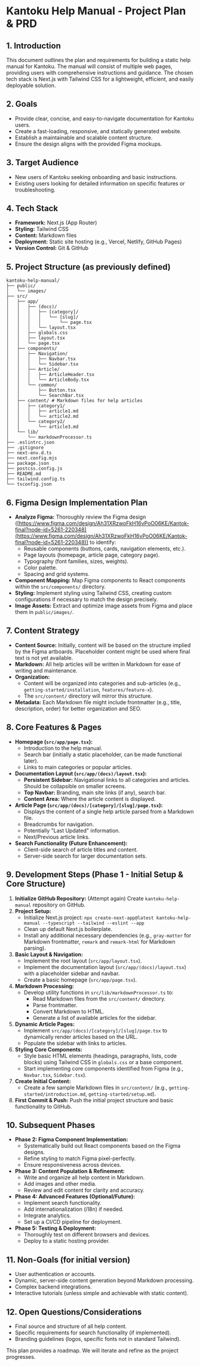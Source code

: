 # Kantoku Help Manual - Project Plan & PRD

## 1. Introduction

This document outlines the plan and requirements for building a static help manual for Kantoku. The manual will consist of multiple web pages, providing users with comprehensive instructions and guidance. The chosen tech stack is Next.js with Tailwind CSS for a lightweight, efficient, and easily deployable solution.

## 2. Goals

*   Provide clear, concise, and easy-to-navigate documentation for Kantoku users.
*   Create a fast-loading, responsive, and statically generated website.
*   Establish a maintainable and scalable content structure.
*   Ensure the design aligns with the provided Figma mockups.

## 3. Target Audience

*   New users of Kantoku seeking onboarding and basic instructions.
*   Existing users looking for detailed information on specific features or troubleshooting.

## 4. Tech Stack

*   **Framework:** Next.js (App Router)
*   **Styling:** Tailwind CSS
*   **Content:** Markdown files
*   **Deployment:** Static site hosting (e.g., Vercel, Netlify, GitHub Pages)
*   **Version Control:** Git & GitHub

## 5. Project Structure (as previously defined)

```
kantoku-help-manual/
├── public/
│   └── images/
├── src/
│   ├── app/
│   │   ├── (docs)/
│   │   │   ├── [category]/
│   │   │   │   └── [slug]/
│   │   │   │       └── page.tsx
│   │   │   └── layout.tsx
│   │   ├── globals.css
│   │   ├── layout.tsx
│   │   └── page.tsx
│   ├── components/
│   │   ├── Navigation/
│   │   │   ├── Navbar.tsx
│   │   │   └── Sidebar.tsx
│   │   ├── Article/
│   │   │   ├── ArticleHeader.tsx
│   │   │   └── ArticleBody.tsx
│   │   └── common/
│   │       ├── Button.tsx
│   │       └── SearchBar.tsx
│   ├── content/ # Markdown files for help articles
│   │   ├── category1/
│   │   │   ├── article1.md
│   │   │   └── article2.md
│   │   └── category2/
│   │       └── article3.md
│   └── lib/
│       └── markdownProcessor.ts
├── .eslintrc.json
├── .gitignore
├── next-env.d.ts
├── next.config.mjs
├── package.json
├── postcss.config.js
├── README.md
├── tailwind.config.ts
└── tsconfig.json
```

## 6. Figma Design Implementation Plan

*   **Analyze Figma:** Thoroughly review the Figma design ([https://www.figma.com/design/Ah31XRzwoFkH16vPoO06KE/Kantok-final?node-id=5261-220348](https://www.figma.com/design/Ah31XRzwoFkH16vPoO06KE/Kantok-final?node-id=5261-220348)) to identify:
    *   Reusable components (buttons, cards, navigation elements, etc.).
    *   Page layouts (homepage, article page, category page).
    *   Typography (font families, sizes, weights).
    *   Color palette.
    *   Spacing and grid systems.
*   **Component Mapping:** Map Figma components to React components within the `src/components/` directory.
*   **Styling:** Implement styling using Tailwind CSS, creating custom configurations if necessary to match the design precisely.
*   **Image Assets:** Extract and optimize image assets from Figma and place them in `public/images/`.

## 7. Content Strategy

*   **Content Source:** Initially, content will be based on the structure implied by the Figma artboards. Placeholder content might be used where final text is not yet available.
*   **Markdown:** All help articles will be written in Markdown for ease of writing and maintenance.
*   **Organization:**
    *   Content will be organized into categories and sub-articles (e.g., `getting-started/installation`, `features/feature-x`).
    *   The `src/content/` directory will mirror this structure.
*   **Metadata:** Each Markdown file might include frontmatter (e.g., title, description, order) for better organization and SEO.

## 8. Core Features & Pages

*   **Homepage (`src/app/page.tsx`):**
    *   Introduction to the help manual.
    *   Search bar (initially a static placeholder, can be made functional later).
    *   Links to main categories or popular articles.
*   **Documentation Layout (`src/app/(docs)/layout.tsx`):**
    *   **Persistent Sidebar:** Navigational links to all categories and articles. Should be collapsible on smaller screens.
    *   **Top Navbar:** Branding, main site links (if any), search bar.
    *   **Content Area:** Where the article content is displayed.
*   **Article Page (`src/app/(docs)/[category]/[slug]/page.tsx`):**
    *   Displays the content of a single help article parsed from a Markdown file.
    *   Breadcrumbs for navigation.
    *   Potentially "Last Updated" information.
    *   Next/Previous article links.
*   **Search Functionality (Future Enhancement):**
    *   Client-side search of article titles and content.
    *   Server-side search for larger documentation sets.

## 9. Development Steps (Phase 1 - Initial Setup & Core Structure)

1.  **Initialize GitHub Repository:** (Attempt again) Create `kantoku-help-manual` repository on GitHub.
2.  **Project Setup:**
    *   Initialize Next.js project: `npx create-next-app@latest kantoku-help-manual --typescript --tailwind --eslint --app`
    *   Clean up default Next.js boilerplate.
    *   Install any additional necessary dependencies (e.g., `gray-matter` for Markdown frontmatter, `remark` and `remark-html` for Markdown parsing).
3.  **Basic Layout & Navigation:**
    *   Implement the root layout (`src/app/layout.tsx`).
    *   Implement the documentation layout (`src/app/(docs)/layout.tsx`) with a placeholder sidebar and navbar.
    *   Create a basic homepage (`src/app/page.tsx`).
4.  **Markdown Processing:**
    *   Develop utility functions in `src/lib/markdownProcessor.ts` to:
        *   Read Markdown files from the `src/content/` directory.
        *   Parse frontmatter.
        *   Convert Markdown to HTML.
        *   Generate a list of available articles for the sidebar.
5.  **Dynamic Article Pages:**
    *   Implement `src/app/(docs)/[category]/[slug]/page.tsx` to dynamically render articles based on the URL.
    *   Populate the sidebar with links to articles.
6.  **Styling Core Components:**
    *   Style basic HTML elements (headings, paragraphs, lists, code blocks) using Tailwind CSS in `globals.css` or a base component.
    *   Start implementing core components identified from Figma (e.g., `Navbar.tsx`, `Sidebar.tsx`).
7.  **Create Initial Content:**
    *   Create a few sample Markdown files in `src/content/` (e.g., `getting-started/introduction.md`, `getting-started/setup.md`).
8.  **First Commit & Push:** Push the initial project structure and basic functionality to GitHub.

## 10. Subsequent Phases

*   **Phase 2: Figma Component Implementation:**
    *   Systematically build out React components based on the Figma designs.
    *   Refine styling to match Figma pixel-perfectly.
    *   Ensure responsiveness across devices.
*   **Phase 3: Content Population & Refinement:**
    *   Write and organize all help content in Markdown.
    *   Add images and other media.
    *   Review and edit content for clarity and accuracy.
*   **Phase 4: Advanced Features (Optional/Future):**
    *   Implement search functionality.
    *   Add internationalization (i18n) if needed.
    *   Integrate analytics.
    *   Set up a CI/CD pipeline for deployment.
*   **Phase 5: Testing & Deployment:**
    *   Thoroughly test on different browsers and devices.
    *   Deploy to a static hosting provider.

## 11. Non-Goals (for initial version)

*   User authentication or accounts.
*   Dynamic, server-side content generation beyond Markdown processing.
*   Complex backend integrations.
*   Interactive tutorials (unless simple and achievable with static content).

## 12. Open Questions/Considerations

*   Final source and structure of all help content.
*   Specific requirements for search functionality (if implemented).
*   Branding guidelines (logos, specific fonts not in standard Tailwind).

This plan provides a roadmap. We will iterate and refine as the project progresses. 